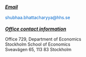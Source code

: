 <div style="margin-bottom: 20px;">
    <p style="font-weight: bold; text-decoration: underline; font-style: italic; font-size: 1.1em;">Email</p>
    <p>
        <a href="mailto:shubhaa.bhattacharyya@hhs.se" style="color: #0066cc; text-decoration: none;">shubhaa.bhattacharyya@hhs.se</a>
    </p>
</div>

<div style="margin-bottom: 20px;">
    <p style="font-weight: bold; text-decoration: underline; font-style: italic; font-size: 1.1em;">Office contact information</p>
    <p>
        Office 729, Department of Economics<br>
        Stockholm School of Economics<br>
        Sveavägen 65, 113 83 Stockholm
    </p>
</div>
